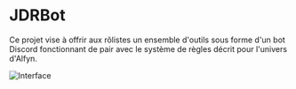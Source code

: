 # JDRBot #

Ce projet vise à offrir aux rôlistes un ensemble d'outils sous forme d'un bot Discord fonctionnant de pair avec le système de règles décrit pour l'univers d'Alfyn.

![Interface](https://media.discordapp.net/attachments/919234190824837141/942429834162880562/unknown.png)